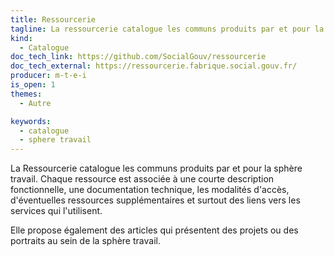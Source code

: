 ```yaml
---
title: Ressourcerie
tagline: La ressourcerie catalogue les communs produits par et pour la sphère travail.
kind:
  - Catalogue
doc_tech_link: https://github.com/SocialGouv/ressourcerie
doc_tech_external: https://ressourcerie.fabrique.social.gouv.fr/
producer: m-t-e-i
is_open: 1
themes:
  - Autre

keywords:
  - catalogue
  - sphere travail
---
```


La Ressourcerie catalogue les communs produits par et pour la sphère travail. Chaque ressource est associée à une courte description fonctionnelle, une documentation technique, les modalités d'accès, d'éventuelles ressources supplémentaires et surtout des liens vers les services qui l'utilisent.

Elle propose également des articles qui présentent des projets ou des portraits au sein de la sphère travail.
